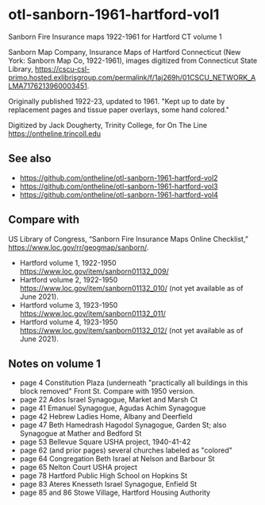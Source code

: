 # otl-sanborn-1961-hartford-vol1
Sanborn Fire Insurance maps 1922-1961 for Hartford CT volume 1

Sanborn Map Company, Insurance Maps of Hartford Connecticut (New York: Sanborn Map Co, 1922-1961), images digitized from Connecticut State Library, https://cscu-csl-primo.hosted.exlibrisgroup.com/permalink/f/1aj269h/01CSCU_NETWORK_ALMA7176213960003451.

Originally published 1922-23, updated to 1961.
"Kept up to date by replacement pages and tissue paper overlays, some hand colored."

Digitized by Jack Dougherty, Trinity College, for On The Line https://ontheline.trincoll.edu

## See also
- https://github.com/ontheline/otl-sanborn-1961-hartford-vol2
- https://github.com/ontheline/otl-sanborn-1961-hartford-vol3
- https://github.com/ontheline/otl-sanborn-1961-hartford-vol4

## Compare with
US Library of Congress, “Sanborn Fire Insurance Maps Online Checklist,” https://www.loc.gov/rr/geogmap/sanborn/.

- Hartford volume 1, 1922-1950 https://www.loc.gov/item/sanborn01132_009/
- Hartford volume 2, 1922-1950 https://www.loc.gov/item/sanborn01132_010/ (not yet available as of June 2021).
- Hartford volume 3, 1923-1950 https://www.loc.gov/item/sanborn01132_011/
- Hartford volume 4, 1923-1950 https://www.loc.gov/item/sanborn01132_012/ (not yet available as of June 2021).

## Notes on volume 1
- page 4 Constitution Plaza (underneath "practically all buildings in this block removed" Front St. Compare with 1950 version.
- page 22 Ados Israel Synagogue, Market and Marsh Ct
- page 41 Emanuel Synagogue, Agudas Achim Synagogue
- page 42 Hebrew Ladies Home, Albany and Deerfield
- page 47 Beth Hamedrash Hagodol Synagogue, Garden St; also Synagogue at Mather and Bedford St
- page 53 Bellevue Square USHA project, 1940-41-42
- page 62 (and prior pages) several churches labeled as "colored"
- page 64 Congregation Beth Israel at Nelson and Barbour St
- page 65 Nelton Court USHA project
- page 78 Hartford Public High School on Hopkins St
- page 83 Ateres Knesseth Israel Synagogue, Enfield St
- page 85 and 86 Stowe Village, Hartford Housing Authority
